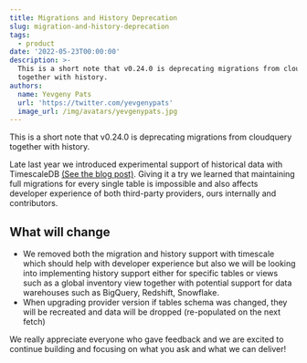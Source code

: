 ```yaml
---
title: Migrations and History Deprecation
slug: migration-and-history-deprecation
tags:
  - product
date: '2022-05-23T00:00:00'
description: >-
  This is a short note that v0.24.0 is deprecating migrations from cloudquery
  together with history.
authors:
  name: Yevgeny Pats
  url: 'https://twitter.com/yevgenypats'
  image_url: /img/avatars/yevgenypats.jpg
---
```


This is a short note that v0.24.0 is deprecating migrations from cloudquery together with history.

Late last year we introduced experimental support of historical data with TimescaleDB [(See the blog post)](https://www.cloudquery.io/blog/announcing-cloudquery-history). Giving it a try we learned that maintaining full migrations for every single table is impossible and also affects developer experience of both third-party providers, ours internally and contributors.

## What will change

- We removed both the migration and history support with timescale which should help with developer experience but also we will be looking into implementing history support either for specific tables or views such as a global inventory view together with potential support for data warehouses such as BigQuery, Redshift, Snowflake.
- When upgrading provider version if tables schema was changed, they will be recreated and data will be dropped (re-populated on the next fetch)

We really appreciate everyone who gave feedback and we are excited to continue building and focusing on what you ask and what we can deliver!
